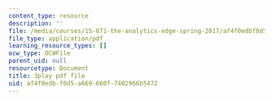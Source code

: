 ```yaml
---
content_type: resource
description: ''
file: /media/courses/15-071-the-analytics-edge-spring-2017/af4f0edbf0d5a669660f7402966b5472_4YP38f2u36E.pdf
file_type: application/pdf
learning_resource_types: []
ocw_type: OCWFile
parent_uid: null
resourcetype: Document
title: 3play pdf file
uid: af4f0edb-f0d5-a669-660f-7402966b5472
---
```

